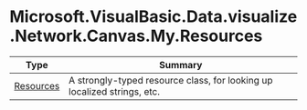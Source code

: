 ﻿
# Microsoft.VisualBasic.Data.visualize.Network.Canvas.My.Resources

|Type|Summary|
|----|-------|
|<a href="#" onClick="load('/docs/Microsoft.VisualBasic.Data.visualize.Network.Canvas.My.Resources/Resources.md')">Resources</a>|A strongly-typed resource class, for looking up localized strings, etc.|

